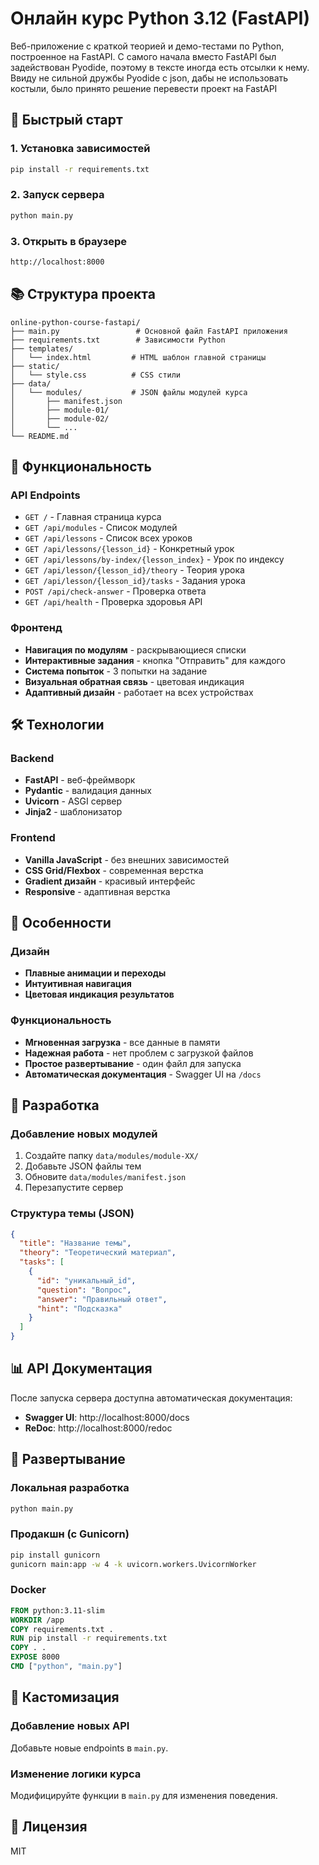 # Онлайн курс Python 3.12 (FastAPI)

Веб-приложение с краткой теорией и демо-тестами по Python, построенное на FastAPI.
С самого начала вместо FastAPI был задействован Pyodide, поэтому в тексте иногда есть отсылки к нему. 
Ввиду не сильной дружбы Pyodide с json, дабы не использовать костыли, было принято решение перевести проект на FastAPI


## 🚀 Быстрый старт

### 1. Установка зависимостей
```bash
pip install -r requirements.txt
```

### 2. Запуск сервера
```bash
python main.py
```

### 3. Открыть в браузере
```bash
http://localhost:8000
```

## 📚 Структура проекта

```
online-python-course-fastapi/
├── main.py                 # Основной файл FastAPI приложения
├── requirements.txt        # Зависимости Python
├── templates/
│   └── index.html         # HTML шаблон главной страницы
├── static/
│   └── style.css          # CSS стили
├── data/
│   └── modules/           # JSON файлы модулей курса
│       ├── manifest.json
│       ├── module-01/
│       ├── module-02/
│       └── ...
└── README.md
```

## 🎯 Функциональность

### API Endpoints
- `GET /` - Главная страница курса
- `GET /api/modules` - Список модулей
- `GET /api/lessons` - Список всех уроков
- `GET /api/lessons/{lesson_id}` - Конкретный урок
- `GET /api/lessons/by-index/{lesson_index}` - Урок по индексу
- `GET /api/lesson/{lesson_id}/theory` - Теория урока
- `GET /api/lesson/{lesson_id}/tasks` - Задания урока
- `POST /api/check-answer` - Проверка ответа
- `GET /api/health` - Проверка здоровья API

### Фронтенд
- **Навигация по модулям** - раскрывающиеся списки
- **Интерактивные задания** - кнопка "Отправить" для каждого
- **Система попыток** - 3 попытки на задание
- **Визуальная обратная связь** - цветовая индикация
- **Адаптивный дизайн** - работает на всех устройствах

## 🛠 Технологии

### Backend
- **FastAPI** - веб-фреймворк
- **Pydantic** - валидация данных
- **Uvicorn** - ASGI сервер
- **Jinja2** - шаблонизатор

### Frontend
- **Vanilla JavaScript** - без внешних зависимостей
- **CSS Grid/Flexbox** - современная верстка
- **Gradient дизайн** - красивый интерфейс
- **Responsive** - адаптивная верстка

## 📱 Особенности

### Дизайн
- **Плавные анимации и переходы**
- **Интуитивная навигация**
- **Цветовая индикация результатов**

### Функциональность
- **Мгновенная загрузка** - все данные в памяти
- **Надежная работа** - нет проблем с загрузкой файлов
- **Простое развертывание** - один файл для запуска
- **Автоматическая документация** - Swagger UI на `/docs`

## 🔧 Разработка

### Добавление новых модулей
1. Создайте папку `data/modules/module-XX/`
2. Добавьте JSON файлы тем
3. Обновите `data/modules/manifest.json`
4. Перезапустите сервер

### Структура темы (JSON)
```json
{
  "title": "Название темы",
  "theory": "Теоретический материал",
  "tasks": [
    {
      "id": "уникальный_id",
      "question": "Вопрос",
      "answer": "Правильный ответ",
      "hint": "Подсказка"
    }
  ]
}
```

## 📊 API Документация

После запуска сервера доступна автоматическая документация:
- **Swagger UI**: http://localhost:8000/docs
- **ReDoc**: http://localhost:8000/redoc

## 🚀 Развертывание

### Локальная разработка
```bash
python main.py
```

### Продакшн (с Gunicorn)
```bash
pip install gunicorn
gunicorn main:app -w 4 -k uvicorn.workers.UvicornWorker
```

### Docker
```dockerfile
FROM python:3.11-slim
WORKDIR /app
COPY requirements.txt .
RUN pip install -r requirements.txt
COPY . .
EXPOSE 8000
CMD ["python", "main.py"]
```

## 🎨 Кастомизация

### Добавление новых API
Добавьте новые endpoints в `main.py`.

### Изменение логики курса
Модифицируйте функции в `main.py` для изменения поведения.

## 📄 Лицензия

MIT
